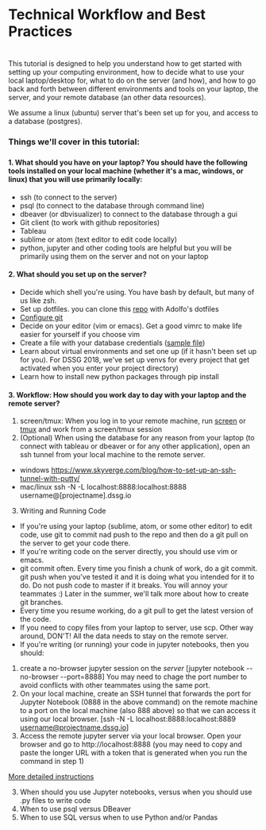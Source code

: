 # Technical Workflow and Best Practices
# 

This tutorial is designed to help you understand how to get started with setting up your computing environment, how to decide what to use your local laptop/desktop for, what to do on the server (and how), and how to go back and forth between different environments and tools  on your laptop, the server, and your remote database (an other data resources).

We assume a linux (ubuntu) server that's been set up for you, and access to a database (postgres).

### Things we'll cover in this tutorial:
### 

#### 1. What should you have on your laptop? You should have the following tools installed on your local machine (whether it's a mac, windows, or linux) that you will use primarily locally:
 * ssh (to connect to the server)
 * psql (to connect to the database through command line)
 * dbeaver (or dbvisualizer) to connect to the database through a gui
 * Git client (to work with github repositories)
 * Tableau
 * sublime or atom (text editor to edit code locally)
 * python, jupyter and other coding tools are helpful but you will be primarily using them on the server and not on your laptop
#### 2. What should you set up on the server? 
 * Decide which shell you're using. You have bash by default, but many of us like zsh.
 *  Set up dotfiles. you can clone this [repo](http://www.github.com/dssg/dotfiles) with Adolfo's dotfiles
 *  [Configure git](https://github.com/dssg/hitchhikers-guide/blob/master/curriculum/2_data_exploration_and_analysis/git-and-github/basic_git_tutorial/01_BasicGit.md)
 *  Decide on your editor (vim or emacs). Get a good vimrc to make life easier for yourself if you choose vim
 *  Create a file with your database credentials ([sample file](https://github.com/dssg/hitchhikers-guide/blob/master/curriculum/1_getting_and_keeping_data/csv-to-db/default_profile.example))
 *  Learn about virtual environments and set one up (if it hasn't been set up for you). For DSSG 2018, we've set up venvs for every project that get activated when you enter your project directory) 
 *  Learn how to install new python packages through pip install
#### 3. Workflow: How should you work day to day with your laptop and the remote server?
 1. screen/tmux: When you log in to your remote machine, run [screen](https://www.digitalocean.com/community/tutorials/how-to-install-and-use-screen-on-an-ubuntu-cloud-server) or [tmux](https://hackernoon.com/a-gentle-introduction-to-tmux-8d784c404340) and work from a screen/tmux session
 2. (Optional) When using the database for any reason from your laptop (to connect with tableau or dbeaver or for any other application), open an ssh tunnel from your local machine to the remote server. 
  * windows https://www.skyverge.com/blog/how-to-set-up-an-ssh-tunnel-with-putty/
  * mac/linux ssh -N -L localhost:8888:localhost:8888 username@[projectname].dssg.io
 3. Writing and Running Code
  * If you're using your laptop (sublime, atom, or some other editor) to edit code, use git to commit nad push to the repo and then do a git pull on the server to get your code there. 
  * If you're writing code on the server directly, you should use vim or emacs.
  * git commit often. Every time you finish a chunk of work, do a git commit. git push when you've tested it and it is doing what you intended for it to do. Do not push code to master if it breaks. You will annoy your teammates :) Later in the summer, we'll talk more about how to create git branches. 
  * Every time you resume working, do a git pull to get the latest version of the code.
  * If you need to copy files from your laptop to server, use scp. Other way around, DON'T! All the data needs to stay on the remote server.
  * If you're writing (or running) your code in jupyter notebooks, then you should:
   1. create a no-browser jupyter session on the *server* [jupyter notebook --no-browser --port=8888] You may need to chage the port number to avoid conflicts with other teammates using the same port.
   2. On your local machine, create an SSH tunnel that forwards the port for Jupyter Notebook (0888 in the above command) on the remote machine to a port on the local machine (also 888 above) so that we can access it using our local browser. [ssh -N -L localhost:8888:localhost:8889 username@projectname.dssg.io]
   3. Access the remote jupyter server via your local browser. Open your browser and go to http://localhost:8888 (you may need to copy and paste the longer URL with a token that is generated when you run the command in step 1)

   [More detailed instructions](https://hsaghir.github.io/data_science/jupyter-notebook-on-a-remote-machine-linux/)

3. When should you use Jupyter notebooks, versus when you should use .py files to write code
4. When to use psql versus DBeaver
5. When to use SQL versus when to use Python and/or Pandas






